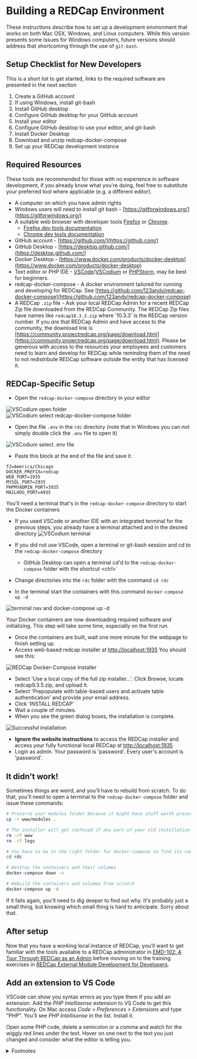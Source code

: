 # Building a REDCap Environment

These instructions describe how to set up a development environment that works on both Mac OSX, Windows, and Linux computers. While this version presents some issues for Windows computers, future versions should address that shortcoming through the use of `git-bash`.

## Setup Checklist for New Developers

This is a short list to get started, links to the required software are presented in the next section

1. Create a GitHub account
1. If using Windows, install git-bash
1. Install GitHub desktop
1. Configure GitHub desktop for your GitHub account
1. Install your editor
1. Configure GitHub desktop to use your editor, and git-bash
1. Install Docker Desktop
1. Download and unzip redcap-docker-compose
1. Set up your REDCap development instance

## Required Resources

These tools are recommended for those with no experience in software development, if you already know what you're doing, feel free to substitute your preferred tool where applicable (e.g. a different editor).
- A computer on which you have admin rights
- Windows users will need to install git bash - [https://gitforwindows.org/](https://gitforwindows.org/)
- A suitable web browser with developer tools [Firefox](https://www.mozilla.org/en-US/firefox/new/) or [Chrome](https://www.google.com/chrome/).
    - [Firefox dev tools documentation](https://developer.mozilla.org/en-US/docs/Tools)
    - [Chrome dev tools documentation](https://developers.google.com/web/tools/chrome-devtools)
- GitHub account - [https://github.com/](https://github.com/)
- GitHub Desktop - [https://desktop.github.com/](https://desktop.github.com/)
- Docker Desktop - [https://www.docker.com/products/docker-desktop](https://www.docker.com/products/docker-desktop)
- Text editor or PHP IDE - [VSCode](https://code.visualstudio.com/)/[VSCodium](https://vscodium.com/) or [PHPStorm](https://www.jetbrains.com/phpstorm/), may be best for beginners.
- redcap-docker-compose - A docker environment tailored for running and developing for REDCap. See [https://github.com/123andy/redcap-docker-compose](https://github.com/123andy/redcap-docker-compose)
- A REDCap `.zip` file - Ask your local REDCap Admin for a recent REDCap Zip file downloaded from the REDCap Community. The REDCap Zip files have names like `redcap10.3.3.zip` where '10.3.3' is the REDCap version number. If you _are_ that REDCap Admin and have access to the community, the download link is [https://community.projectredcap.org/page/download.html](https://community.projectredcap.org/page/download.html). Please be generous with access to the resources your employees and customers need to learn and develop for REDCap while reminding them of the need to not redistribute REDCap software outside the entity that has licensed it.


## REDCap-Specific Setup

- Open the `redcap-docker-compose` directory in your editor

<img class="screenshot" alt="VSCodium open folder" src="/assets/img/vscodium_1.png"/>
<img class="screenshot" alt="VSCodium select redcap-docker-compose folder" src="/assets/img/vscodium_2.png"/>

- Open the file `.env` in the `rdc` directory (note that in Windows you can _not_ simply double click the `.env` file to open it)

<img class="screenshot" alt="VSCodium select .env file" src="/assets/img/vscodium_3.png"/>

- Paste this block at the end of the file and save it.

```
TZ=America/Chicago
DOCKER_PREFIX=redcap
WEB_PORT=1935
MYSQL_PORT=2935
PHPMYADMIN_PORT=3935
MAILHOG_PORT=4935
```

You'll need a terminal that's in the `redcap-docker-compose` directory to start the Docker containers
- If you used VSCode or another IDE with an integrated terminal for the previous steps, you already have a terminal attached and in the desired directory <img class="screenshot" alt="VSCodium terminal" src="/assets/img/vscodium_terminal.png"/>

- If you did not use VSCode, open a terminal or git-bash session and cd to the `redcap-docker-compose` directory
    - GitHub Desktop can open a terminal cd'd to the `redcap-docker-compose` folder with the shortcut \<ctrl\>\`
- Change directories into the `rdc` folder with the command `cd rdc`
- In the terminal start the containers with this command `docker-compose up -d`

<img class="screenshot" alt="terminal nav and docker-compose up -d" src="/assets/img/terminal-dcup.png"/>

Your Docker containers are now downloading required software and initializing. This step will take some time, especially on the first run.
- Once the containers are built, wait one more minute for the webpage to finish setting up.
- Access web-based redcap installer at [http://localhost:1935](http://localhost:1935) You should see this:

![REDCap Docker-Compose Installer](/assets/img/installer.png)

- Select 'Use a local copy of the full zip installer...'. Click Browse, locate redcap9.3.5.zip, and upload it.
- Select 'Prepopulate with table-based users and activate table authentication' and provide _your_ email address.
- Click 'INSTALL REDCAP'
- Wait a couple of minutes.
- When you see the green dialog boxes, the installation is complete.

![Successful installation](/assets/img/successful_installation.png)

- **Ignore the website instructions** to access the REDCap installer and access your fully functional local REDCap at [http://localhost:1935](http://localhost:1935)
- Login as admin. Your password is 'password'. Every user's account is 'password'.


## It didn't work!

Sometimes things are weird, and you'll have to rebuild from scratch. To do that, you'll need to open a terminal to the `redcap-docker-compose` folder and issue these commands:

```bash
# Preserve your modules folder because it might have stuff worth preserving
cp -r www/modules .

# The installer will get confused if any part of your old installation exists
rm -rf www
rm -rf logs

# You have to be in the right folder for docker-compose to find its config files
cd rdc

# Destroy the containers and their volumes
docker-compose down -v

# Rebuild the containers and volumes from scratch
docker-compose up -d
```

If it fails again, you'll need to dig deeper to find out why. It's probably just a small thing, but knowing which small thing is hard to anticipate. Sorry about that.

## After setup
Now that you have a working local instance of REDCap, you'll want to get familiar with the tools available to a REDCap administrator in [EMD-102: A Tour Through REDCap as an Admin](emd102) before moving on to the training exercises in [REDCap External Module Development for Developers](guide_for_devs).

## Add an extension to VS Code

VSCode can show you syntax errors as you type them if you add an extension. Add the _PHP Intellisense_ extension to VS Code to get this functionality.  On Mac access _Code > Preferences > Extensions_ and type "PHP". You'll see _PHP Intellisense_ in the list. Install it.

Open some PHP code, delete a semicolon or a comma and watch for the wiggly red lines under the text. Hover on one next to the text you just changed and consider what the editor is telling you.


<details>
<summary>Footnotes
</summary>

## Footnotes

These instructions were adapted from a REDCap Development Class presented at the University of Arkansas Medical School in February 2020. The original document is located [here](development_class).

</details>
